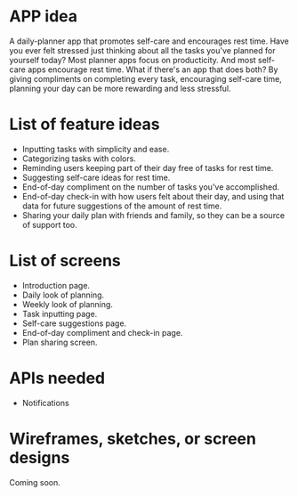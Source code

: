 # APP idea

A daily-planner app that promotes self-care and encourages rest time.
Have you ever felt stressed just thinking about all the tasks you've planned for yourself today?
Most planner apps focus on producticity. And most self-care apps encourage rest time. What if there's an app that does both?
By giving compliments on completing every task, encouraging self-care time, planning your day can be more rewarding and less stressful.

# List of feature ideas

- Inputting tasks with simplicity and ease.
- Categorizing tasks with colors.
- Reminding users keeping part of their day free of tasks for rest time.
- Suggesting self-care ideas for rest time.
- End-of-day compliment on the number of tasks you've accomplished.
- End-of-day check-in with how users felt about their day, and using that data for future suggestions of the amount of rest time.
- Sharing your daily plan with friends and family, so they can be a source of support too.

# List of screens

- Introduction page.
- Daily look of planning.
- Weekly look of planning.
- Task inputting page.
- Self-care suggestions page.
- End-of-day compliment and check-in page.
- Plan sharing screen.

# APIs needed

- Notifications

# Wireframes, sketches, or screen designs

Coming soon.
